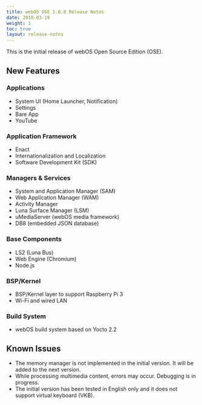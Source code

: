 ```yaml
---
title: webOS OSE 1.0.0 Release Notes
date: 2018-03-18
weight: 1
toc: true
layout: release-notes
---
```


This is the initial release of webOS Open Source Edition (OSE).

## New Features

### Applications

* System UI (Home Launcher, Notification)
* Settings
* Bare App
* YouTube

### Application Framework

* Enact
* Internationalization and Localization
* Software Development Kit (SDK)

### Managers & Services

* System and Application Manager (SAM)
* Web Application Manager (WAM)
* Activity Manager
* Luna Surface Manager (LSM)
* uMediaServer (webOS media framework)
* DB8 (embedded JSON database)

### Base Components

* LS2 (Luna Bus)
* Web Engine (Chromium)
* Node.js

### BSP/Kernel

* BSP/Kernel layer to support Raspberry Pi 3
* Wi-Fi and wired LAN

### Build System

* webOS build system based on Yocto 2.2

## Known Issues

* The memory manager is not implemented in the initial version. It will be added to the next version.
* While processing multimedia content, errors may occur. Debugging is in progress.
* The initial version has been tested in English only and it does not support virtual keyboard (VKB).
